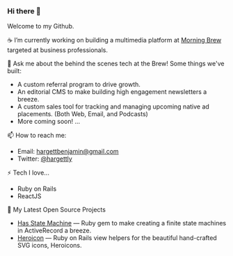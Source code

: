 ### Hi there 👋

Welcome to my Github.

☕ I’m currently working on building a multimedia platform at [Morning Brew](https://www.morningbrew.com/?utm_source=bharget_github) targeted at business professionals.


💬 Ask me about the behind the scenes tech at the Brew! Some things we've built:

* A custom referral program to drive growth.
* An editorial CMS to make building high engagement newsletters a breeze.
* A custom sales tool for tracking and managing upcoming native ad placements. (Both Web, Email, and Podcasts)
* More coming soon! ...

📫 How to reach me:
* Email: hargettbenjamin@gmail.com
* Twitter: [@hargettly](https://twitter.com/hargettly)

⚡ Tech I love...
* Ruby on Rails
* ReactJS

💎 My Latest Open Source Projects
* [Has State Machine](https://github.com/encampment/heroicon) — Ruby gem to make creating a finite state machines in ActiveRecord a breeze.
* [Heroicon](https://github.com/bharget/heroicon) — Ruby on Rails view helpers for the beautiful hand-crafted SVG icons, Heroicons.

